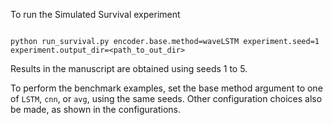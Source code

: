 To run the Simulated Survival experiment

```console

python run_survival.py encoder.base.method=waveLSTM experiment.seed=1 experiment.output_dir=<path_to_out_dir>
```

Results in the manuscript are obtained using seeds 1 to 5. 

To perform the benchmark examples, set the base method argument to one of `LSTM`, `cnn`, or `avg`, using the same seeds. Other configuration choices also be made, as shown in the configurations.
